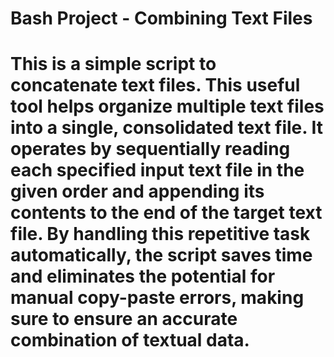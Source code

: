 # Bash Project - Combining Text Files

# This is a simple script to concatenate text files. This useful tool helps organize multiple text files into a single, consolidated text file. It operates by sequentially reading each specified input text file in the given order and appending its contents to the end of the target text file. By handling this repetitive task automatically, the script saves time and eliminates the potential for manual copy-paste errors, making sure to ensure an accurate combination of textual data.

